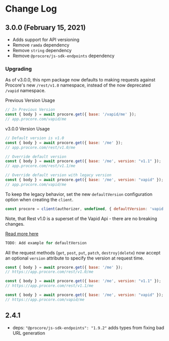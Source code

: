 # Change Log

## 3.0.0 (February 15, 2021)

* Adds support for API versioning
* Remove `ramda` dependency
* Remove `string` dependency
* Remove `@procore/js-sdk-endpoints` dependency

### Upgrading

As of v3.0.0, this npm package now defaults to making requests against Procore's new
`/rest/v1.0` namespace, instead of the now deprecated `/vapid` namespace.

Previous Version Usage

```javascript
// In Previous Version
const { body } = await procore.get({ base: '/vapid/me' });
// app.procore.com/vapid/me
```

v3.0.0 Version Usage

```javascript
// Default version is v1.0
const { body } = await procore.get({ base: '/me' });
// app.procore.com/rest/v1.0/me

// Override default version
const { body } = await procore.get({ base: '/me', version: "v1.1" });
// app.procore.com/rest/v1.1/me

// Override default version with legacy version
const { body } = await procore.get({ base: '/me', version: "vapid" });
// app.procore.com/vapid/me
```

To keep the legacy behavior, set the new `defaultVersion` configuration option when
creating the `client`.

```javascript
const procore = client(authorizer, undefined, { defaultVersion: 'vapid' });
```

Note, that Rest v1.0 is a superset of the Vapid Api - there are no breaking
changes.

[Read more here](https://developers.procore.com/documentation/vapid-deprecation)

```javascript
TODO: Add example for defaultVersion
```

All the request methods (`get`, `post`, `put`, `patch`, `destroy|delete`) now
accept an optional `version` attribute to specify the version at request time.

```javascript
const { body } = await procore.get({ base: '/me' });
// https://app.procore.com/rest/v1.0/me

const { body } = await procore.get({ base: '/me', version: "v1.1" });
// https://app.procore.com/rest/v1.1/me

const { body } = await procore.get({ base: '/me', version: "vapid" });
// https://app.procore.com/vapid/me
```

## 2.4.1
- deps: `"@procore/js-sdk-endpoints": "1.9.2"` adds types from fixing bad URL generation
